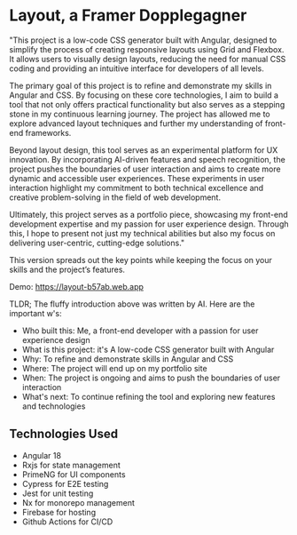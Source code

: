 # Layout, a Framer Dopplegagner

"This project is a low-code CSS generator built with Angular, designed to simplify the process of creating responsive layouts using Grid and Flexbox. It allows users to visually design layouts, reducing the need for manual CSS coding and providing an intuitive interface for developers of all levels.

The primary goal of this project is to refine and demonstrate my skills in Angular and CSS. By focusing on these core technologies, I aim to build a tool that not only offers practical functionality but also serves as a stepping stone in my continuous learning journey. The project has allowed me to explore advanced layout techniques and further my understanding of front-end frameworks.

Beyond layout design, this tool serves as an experimental platform for UX innovation. By incorporating AI-driven features and speech recognition, the project pushes the boundaries of user interaction and aims to create more dynamic and accessible user experiences. These experiments in user interaction highlight my commitment to both technical excellence and creative problem-solving in the field of web development.

Ultimately, this project serves as a portfolio piece, showcasing my front-end development expertise and my passion for user experience design. Through this, I hope to present not just my technical abilities but also my focus on delivering user-centric, cutting-edge solutions."

This version spreads out the key points while keeping the focus on your skills and the project’s features.

Demo: https://layout-b57ab.web.app

TLDR; The fluffy introduction above was written by AI. Here are the important w's:
- Who built this: Me, a front-end developer with a passion for user experience design
- What is this project: it's A low-code CSS generator built with Angular
- Why: To refine and demonstrate skills in Angular and CSS
- Where: The project will end up on my portfolio site
- When: The project is ongoing and aims to push the boundaries of user interaction
- What's next: To continue refining the tool and exploring new features and technologies

## Technologies Used
- Angular 18
- Rxjs for state management
- PrimeNG for UI components
- Cypress for E2E testing
- Jest for unit testing
- Nx for monorepo management
- Firebase for hosting
- Github Actions for CI/CD

